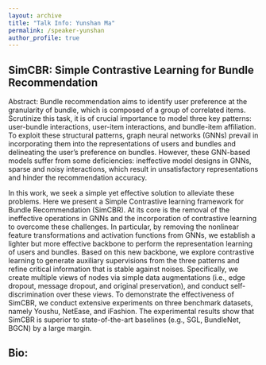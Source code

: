 ```yaml
---
layout: archive
title: "Talk Info: Yunshan Ma"
permalink: /speaker-yunshan
author_profile: true
---
```


## SimCBR: Simple Contrastive Learning for Bundle Recommendation

Abstract: Bundle recommendation aims to identify user preference at the granularity of bundle, which is composed of a group of correlated items. Scrutinize this task, it is of crucial importance to model three key patterns: user-bundle interactions, user-item interactions, and bundle-item affiliation. To exploit these structural patterns, graph neural networks (GNNs) prevail in incorporating them into the representations of users and bundles and delineating the user’s preference on bundles. However, these GNN-based models suffer from some deficiencies: ineffective model designs in GNNs, sparse and noisy interactions, which result in unsatisfactory representations and hinder the recommendation accuracy.

In this work, we seek a simple yet effective solution to alleviate these problems. Here we present a Simple Contrastive learning framework for Bundle Recommendation (SimCBR). At its core is the removal of the ineffective operations in GNNs and the incorporation of contrastive learning to overcome these challenges. In particular, by removing the nonlinear feature transformations and activation functions from GNNs, we establish a lighter but more effective backbone to perform the representation learning of users and bundles. Based on this new backbone, we explore contrastive learning to generate auxiliary supervisions from the three patterns and refine critical information that is stable against noises. Specifically, we create multiple views of nodes via simple data augmentations (i.e., edge dropout, message dropout, and original preservation), and conduct self-discrimination over these views. To demonstrate the effectiveness of SimCBR, we conduct extensive experiments on three benchmark datasets, namely Youshu, NetEase, and iFashion. The experimental results show that SimCBR is superior to state-of-the-art baselines (e.g., SGL, BundleNet, BGCN) by a large margin.

## Bio:

